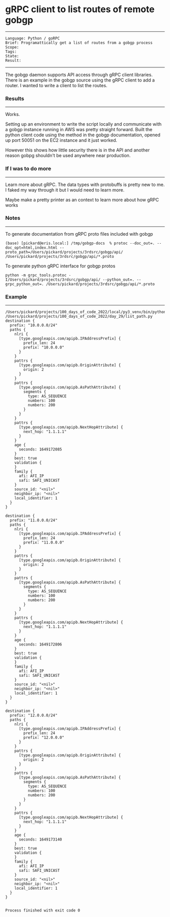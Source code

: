 # gRPC client to list routes of remote gobgp 

---
```
Language: Python / goRPC
Brief: Programattically get a list of routes from a gobgp process
Scope: 
Tags: 
State: 
Result: 
```
---

The gobgp daemon supports API access through gRPC client libraries. There is an example in the gobgp source using the gRPC client to add a router. I wanted to write a client to list the routes.

### Results

---

Works. 

Setting up an environment to write the script locally and communicate with a gobgp instance running in AWS was pretty straight forward. Built the python client code using the method in the gobgp documentation, opened up port 50051 on the EC2 instance and it just worked.

However this shows how little security there is in the API and another reason gobpg shouldn't be used anywhere near production.


### If I was to do more

---

Learn more about gRPC. The data types with protobuffs is pretty new to me. I faked my way through it but I would need to learn more.

Maybe make a pretty printer as an context to learn more about how gRPC works

### Notes

---

To generate documentation from gRPC proto files included with gobgp

`(base) [pickard@eris.local:] /tmp/gobgp-docs  % protoc --doc_out=. --doc_opt=html,index.html --proto_path=/Users/pickard/projects/3rdsrc/gobgp/api/ /Users/pickard/projects/3rdsrc/gobgp/api/*.proto`

To generate python gRPC interface for gobgp protos

`python -m grpc_tools.protoc -I/Users/pickard/projects/3rdsrc/gobgp/api/ --python_out=. --grpc_python_out=. /Users/pickard/projects/3rdsrc/gobgp/api/*.proto`


### Example 

---

```
/Users/pickard/projects/100_days_of_code_2022/local/py3_venv/bin/python /Users/pickard/projects/100_days_of_code_2022/day_29/list_path.py
destination {
  prefix: "10.0.0.0/24"
  paths {
    nlri {
      [type.googleapis.com/apipb.IPAddressPrefix] {
        prefix_len: 24
        prefix: "10.0.0.0"
      }
    }
    pattrs {
      [type.googleapis.com/apipb.OriginAttribute] {
        origin: 2
      }
    }
    pattrs {
      [type.googleapis.com/apipb.AsPathAttribute] {
        segments {
          type: AS_SEQUENCE
          numbers: 100
          numbers: 200
        }
      }
    }
    pattrs {
      [type.googleapis.com/apipb.NextHopAttribute] {
        next_hop: "1.1.1.1"
      }
    }
    age {
      seconds: 1649172085
    }
    best: true
    validation {
    }
    family {
      afi: AFI_IP
      safi: SAFI_UNICAST
    }
    source_id: "<nil>"
    neighbor_ip: "<nil>"
    local_identifier: 1
  }
}

destination {
  prefix: "11.0.0.0/24"
  paths {
    nlri {
      [type.googleapis.com/apipb.IPAddressPrefix] {
        prefix_len: 24
        prefix: "11.0.0.0"
      }
    }
    pattrs {
      [type.googleapis.com/apipb.OriginAttribute] {
        origin: 2
      }
    }
    pattrs {
      [type.googleapis.com/apipb.AsPathAttribute] {
        segments {
          type: AS_SEQUENCE
          numbers: 100
          numbers: 200
        }
      }
    }
    pattrs {
      [type.googleapis.com/apipb.NextHopAttribute] {
        next_hop: "1.1.1.1"
      }
    }
    age {
      seconds: 1649172806
    }
    best: true
    validation {
    }
    family {
      afi: AFI_IP
      safi: SAFI_UNICAST
    }
    source_id: "<nil>"
    neighbor_ip: "<nil>"
    local_identifier: 1
  }
}

destination {
  prefix: "12.0.0.0/24"
  paths {
    nlri {
      [type.googleapis.com/apipb.IPAddressPrefix] {
        prefix_len: 24
        prefix: "12.0.0.0"
      }
    }
    pattrs {
      [type.googleapis.com/apipb.OriginAttribute] {
        origin: 2
      }
    }
    pattrs {
      [type.googleapis.com/apipb.AsPathAttribute] {
        segments {
          type: AS_SEQUENCE
          numbers: 100
          numbers: 200
        }
      }
    }
    pattrs {
      [type.googleapis.com/apipb.NextHopAttribute] {
        next_hop: "1.1.1.1"
      }
    }
    age {
      seconds: 1649173140
    }
    best: true
    validation {
    }
    family {
      afi: AFI_IP
      safi: SAFI_UNICAST
    }
    source_id: "<nil>"
    neighbor_ip: "<nil>"
    local_identifier: 1
  }
}


Process finished with exit code 0
```